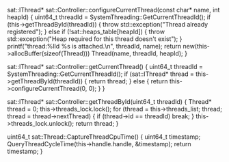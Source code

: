 
sat::IThread* sat::Controller::configureCurrentThread(const char* name, int heapId) {
  uint64_t threadId = SystemThreading::GetCurrentThreadId();
  if (this->getThreadById(threadId)) {
    throw std::exception("Thread already registered");
  }
  else if (!sat::heaps_table[heapId]) {
    throw std::exception("Heap required for this thread doesn't exist");
  }
  printf("thread:%lld %s is attached.\n", threadId, name);
  return new(this->allocBuffer(sizeof(Thread))) Thread(name, threadId, heapId);
}

sat::IThread* sat::Controller::getCurrentThread() {
  uint64_t threadId = SystemThreading::GetCurrentThreadId();
  if (sat::IThread* thread = this->getThreadById(threadId)) {
    return thread;
  }
  else {
    return this->configureCurrentThread(0, 0);
  }
}

sat::IThread* sat::Controller::getThreadById(uint64_t threadId) {
  Thread* thread = 0;
  this->threads_lock.lock();
  for (thread = this->threads_list; thread; thread = thread->nextThread) {
    if (thread->id == threadId) break;
  }
  this->threads_lock.unlock();
  return thread;
}

uint64_t sat::Thread::CaptureThreadCpuTime() {
  uint64_t timestamp;
  QueryThreadCycleTime(this->handle.handle, &timestamp);
  return timestamp;
}
